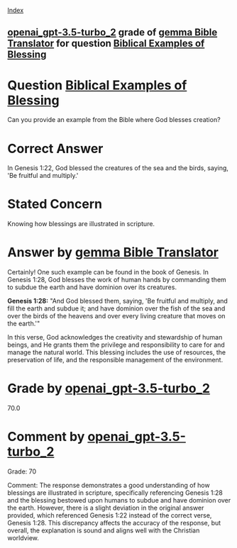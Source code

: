
[Index](../../../../index.md)
## [openai_gpt-3.5-turbo_2](../../../grading_models/openai_gpt-3.5-turbo_2.md) grade of [gemma Bible Translator](../../../answering_models/gemma_Bible_Translator.md) for question [Biblical Examples of Blessing](../../../questions/Biblical_Examples_of_Blessing.md)

# Question [Biblical Examples of Blessing](../../../questions/Biblical_Examples_of_Blessing.md)
Can you provide an example from the Bible where God blesses creation?

# Correct Answer
In Genesis 1:22, God blessed the creatures of the sea and the birds, saying, 'Be fruitful and multiply.'

# Stated Concern
Knowing how blessings are illustrated in scripture.

# Answer by [gemma Bible Translator](../../../answering_models/gemma_Bible_Translator.md)
Certainly! One such example can be found in the book of Genesis. In Genesis 1:28, God blesses the work of human hands by commanding them to subdue the earth and have dominion over its creatures.

**Genesis 1:28:** "And God blessed them, saying, 'Be fruitful and multiply, and fill the earth and subdue it; and have dominion over the fish of the sea and over the birds of the heavens and over every living creature that moves on the earth.'"

In this verse, God acknowledges the creativity and stewardship of human beings, and He grants them the privilege and responsibility to care for and manage the natural world. This blessing includes the use of resources, the preservation of life, and the responsible management of the environment.

# Grade by [openai_gpt-3.5-turbo_2](../../../grading_models/openai_gpt-3.5-turbo_2.md)
70.0

# Comment by [openai_gpt-3.5-turbo_2](../../../grading_models/openai_gpt-3.5-turbo_2.md)
Grade: 70

Comment: The response demonstrates a good understanding of how blessings are illustrated in scripture, specifically referencing Genesis 1:28 and the blessing bestowed upon humans to subdue and have dominion over the earth. However, there is a slight deviation in the original answer provided, which referenced Genesis 1:22 instead of the correct verse, Genesis 1:28. This discrepancy affects the accuracy of the response, but overall, the explanation is sound and aligns well with the Christian worldview.
